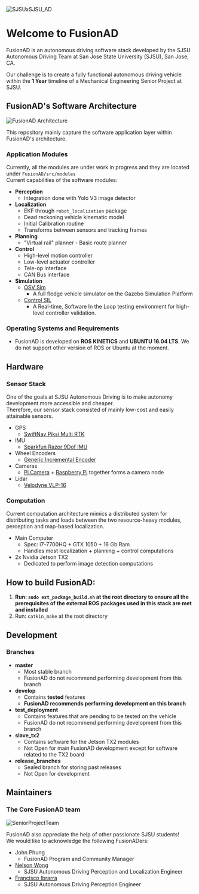 ![SJSUxSJSU_AD](https://i.imgur.com/4hXBYbz.png)  

# Welcome to FusionAD

FusionAD is an autonomous driving software stack developed by the SJSU Autonomous Driving Team at San Jose State University (SJSU), San Jose, CA.   
    
Our challenge is to create a fully functional autonomous driving vehicle within the **1 Year** timeline of a Mechanical Engineering Senior Project at SJSU.

## FusionAD's Software Architecture
![FusionAD Architecture](https://i.imgur.com/e7NYAYK.png)
  
This repository mainly capture the software application layer within FusionAD's architecture.  

### Application Modules
Currently, all the modules are under work in progress and they are located under ```FusionAD/src/modules```  
Current capabilities of the software modules:  
* **Perception**
    * Integration done with Yolo V3 image detector
* **Localization**
    * EKF through ```robot_localization``` package
    * Dead reckoning vehicle kinematic model
    * Initial Calibration routine
    * Transforms between sensors and tracking frames
* **Planning**
    * "Virtual rail" planner - Basic route planner
* **Control**
    * High-level motion controller
    * Low-level actuator controller
    * Tele-op interface
    * CAN Bus interface
* **Simulation**
    * [OSV Sim](https://github.com/SJSU-AD/osv_sim)
        * A full fledge vehicle simulator on the Gazebo Simulation Platform
    * [Control SIL](https://github.com/SJSU-AD/FusionAD/wiki/High-Level-Controller-Software-In-the-Loop-(SIL)-Testing)
        * A Real-time, Software In the Loop testing environment for high-level controller validation.  
          
### Operating Systems and Requirements
* FusionAD is developed on **ROS KINETICS** and **UBUNTU 16.04 LTS**. We do not support other version of ROS or Ubuntu at the moment.

## Hardware
### Sensor Stack
One of the goals at SJSU Autonomous Driving is to make autonomy development more accessible and cheaper.    
Therefore, our sensor stack consisted of mainly low-cost and easily attainable sensors.
* GPS
    * [SwiftNav Piksi Multi RTK](https://www.swiftnav.com/piksi-multi)
* IMU
    * [Sparkfun Razor 9Dof IMU](https://www.sparkfun.com/products/14001)
* Wheel Encoders
    * [Generic Incremental Encoder](https://www.amazon.com/Signswise-Incremental-Encoder-Dc5-24v-Voltage/dp/B00UTIFCVA/ref=sr_1_5?ie=UTF8&qid=1548354220&sr=8-5&keywords=rotary+encoders)
* Cameras
    * [Pi Camera](https://www.amazon.com/Keyestudio-Camera-Module-Raspberry-Model/dp/B073RCXGQS/ref=sr_1_8?ie=UTF8&qid=1548354282&sr=8-8&keywords=pi+camera) + [Raspberry Pi](https://www.amazon.com/ELEMENT-Element14-Raspberry-Pi-Motherboard/dp/B07BDR5PDW/ref=sr_1_2?ie=UTF8&qid=1548354319&sr=8-2&keywords=rpi) together forms a camera node
* Lidar
    * [Velodyne VLP-16](https://velodynelidar.com/vlp-16.html)

### Computation
Current computation architecture mimics a distributed system for distributing tasks and loads between the two resource-heavy modules, perception and map-based localization.
* Main Computer
    * Spec:  i7-7700HQ  +  GTX 1050  +  16 Gb Ram
    * Handles most localization + planning + control computations
* 2x Nvidia Jetson TX2
    * Dedicated to perform image detection computations 

## How to build FusionAD:
1. **Run: ```sudo ext_package_build.sh``` at the root directory to ensure all the prerequisites of the external ROS packages used in this stack are met and installed**
2. Run: ```catkin_make``` at the root directory

## Development
### Branches
* **master**
    * Most stable branch
    * FusionAD do not recommend performing development from this branch
* **develop**
    * Contains __tested__ features
    * **__FusionAD recommends performing development on this branch__**
* **test_deployment**
    * Contains features that are pending to be tested on the vehicle
    * FusionAD do not recommend performing development from this branch
* **slave_tx2**
    * Contains software for the Jetson TX2 modules
    * Not Open for main FusionAD development except for software related to the TX2 board
* **release_branches**
    * Sealed branch for storing past releases
    * Not Open for development

## Maintainers
### The Core FusionAD team
![SeniorProjectTeam](https://i.imgur.com/6nWVhY2.png)
    
FusionAD also appreciate the help of other passionate SJSU students!  
We would like to acknowledge the following FusionADers:
* John Phung
    * FusionAD Program and Community Manager
* [Nelson Wong](https://github.com/ntwong0)
    * SJSU Autonomous Driving Perception and Localization Engineer
* [Francisco Ibrarra](https://github.com/Francisco-Ibarra07)
    * SJSU Autonomous Driving Perception Engineer
